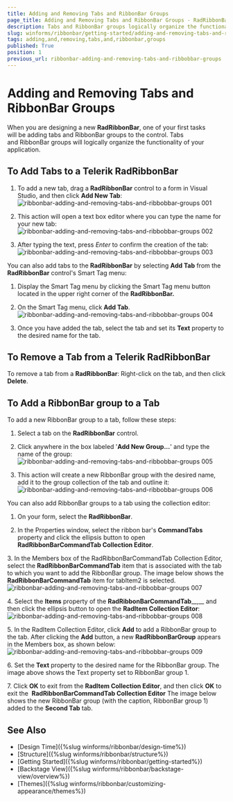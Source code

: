```yaml
---
title: Adding and Removing Tabs and RibbonBar Groups
page_title: Adding and Removing Tabs and RibbonBar Groups - RadRibbonBar
description: Tabs and RibbonBar groups logically organize the functionality of your application.
slug: winforms/ribbonbar/getting-started/adding-and-removing-tabs-and-ribbonbar-groups
tags: adding,and,removing,tabs,and,ribbonbar,groups
published: True
position: 1
previous_url: ribbonbar-adding-and-removing-tabs-and-ribbobbar-groups
---
```


# Adding and Removing Tabs and RibbonBar Groups

When you are designing a new  __RadRibbonBar__, one of your first tasks will be adding tabs and RibbonBar groups to the control. Tabs and RibbonBar groups will logically organize the functionality of your application.

## To Add Tabs to a Telerik RadRibbonBar

1. To add a new tab, drag a __RadRibbonBar__ control to a form in Visual Studio, and then click __Add New Tab__:
![ribbonbar-adding-and-removing-tabs-and-ribbobbar-groups 001](images/ribbonbar-adding-and-removing-tabs-and-ribbobbar-groups001.png)

1. This action will open a text box editor where you can type the name for your new tab:
![ribbonbar-adding-and-removing-tabs-and-ribbobbar-groups 002](images/ribbonbar-adding-and-removing-tabs-and-ribbobbar-groups002.png)

1. After typing the text, press *Enter* to confirm the creation of the tab:
![ribbonbar-adding-and-removing-tabs-and-ribbobbar-groups 003](images/ribbonbar-adding-and-removing-tabs-and-ribbobbar-groups003.png)

You can also add tabs to the __RadRibbonBar__ by selecting __Add Tab__ from the __RadRibbonBar__ control's Smart Tag menu:

1. Display the Smart Tag menu by clicking the Smart Tag menu button located in the upper right corner of the __RadRibbonBar.__

1. On the Smart Tag menu, click __Add Tab__. 
![ribbonbar-adding-and-removing-tabs-and-ribbobbar-groups 004](images/ribbonbar-adding-and-removing-tabs-and-ribbobbar-groups004.png)

1. Once you have added the tab, select the tab and set its __Text__ property to the desired name for the tab.

## To Remove a Tab from a Telerik RadRibbonBar

To remove a tab from a __RadRibbonBar__: Right-click on the tab, and then click __Delete__.

## To Add a RibbonBar group to a Tab

To add a new RibbonBar group to a tab, follow these steps:

1. Select a tab on the __RadRibbonBar__ control.

2. Click anywhere in the box labeled '__Add New Group...__' and type the name of the group: 
![ribbonbar-adding-and-removing-tabs-and-ribbobbar-groups 005](images/ribbonbar-adding-and-removing-tabs-and-ribbobbar-groups005.png)

3. This action will create a new RibbonBar group with the desired name, add it to the group collection of the tab and outline it:
![ribbonbar-adding-and-removing-tabs-and-ribbobbar-groups 006](images/ribbonbar-adding-and-removing-tabs-and-ribbobbar-groups006.png)

You can also add RibbonBar groups to a tab using the collection editor:

1. On your form, select the __RadRibbonBar__.

2. In the Properties window, select the ribbon bar's __CommandTabs__ property and click the ellipsis button to open __RadRibbonBarCommandTab Collection Editor__.

3. In the Members box of the RadRibbonBarCommandTab Collection Editor, select the __RadRibbonBarCommandTab__ item that is associated with the tab to which you want to add the RibbonBar group. The image below shows the __RadRibbonBarCommandTab__ item for tabItem2 is selected.
![ribbonbar-adding-and-removing-tabs-and-ribbobbar-groups 007](images/ribbonbar-adding-and-removing-tabs-and-ribbobbar-groups007.png)

4. Select the __Items__ property of the __RadRibbonBarCommandTab____,__ and then click the ellipsis button to open the __RadItem Collection Editor__:
![ribbonbar-adding-and-removing-tabs-and-ribbobbar-groups 008](images/ribbonbar-adding-and-removing-tabs-and-ribbobbar-groups008.png)

5. In the RadItem Collection Editor, click __Add__ to add a RibbonBar group to the tab. After clicking the __Add__ button, a new __RadRibbonBarGroup__ appears in the Members box, as shown below:
![ribbonbar-adding-and-removing-tabs-and-ribbobbar-groups 009](images/ribbonbar-adding-and-removing-tabs-and-ribbobbar-groups009.png)

6. Set the __Text__ property to the desired name for the RibbonBar group. The image above shows the Text property set to RibbonBar group 1.

7. Click __OK__ to exit from the __RadItem Collection Editor__, and then click __OK__ to exit the  __RadRibbonBarCommandTab Collection Editor__ The image below shows the new RibbonBar group (with the caption, RibbonBar group 1) added to the __Second Tab__ tab.

## See Also

* [Design Time]({%slug winforms/ribbonbar/design-time%})
* [Structure]({%slug winforms/ribbonbar/structure%})
* [Getting Started]({%slug winforms/ribbonbar/getting-started%})
* [Backstage View]({%slug winforms/ribbonbar/backstage-view/overview%})
* [Themes]({%slug winforms/ribbonbar/customizing-appearance/themes%})
